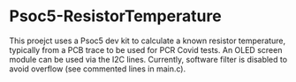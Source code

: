 # Psoc5-ResistorTemperature
This proejct uses a Psoc5 dev kit to calculate a known resistor temperature, typically from a PCB trace to be used for PCR Covid tests. 
An OLED screen module can be used via the I2C lines.
Currently, software filter is disabled to avoid overflow (see commented lines in main.c).
